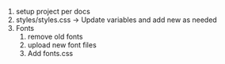 1. setup project per docs
2. styles/styles.css -> Update variables and add new as needed
3. Fonts
   1. remove old fonts
   2. upload new font files
   3. Add fonts.css
   